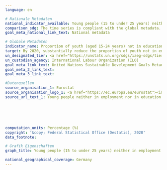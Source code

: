 ```yaml
---
language: en

# Nationale Metadaten
national_indicator_available: Young people (15 to under 25 years) neither in employment nor in education and training  (NEET rates)
comparison_sdg: The time series is compliant with the global metadata.
goal_meta_national_link_text: National metadata

# Globale Metadaten
indicator_name: Proportion of youth (aged 15-24 years) not in education, employment or training
target: By 2020, substantially reduce the proportion of youth not in employment, education or training
un_designated_tier: <a href="https://unstats.un.org/sdgs/iaeg-sdgs/tier-classification/" title="Click here for more information on the UN tier classification.">Tier I</a>
un_custodian_agency: International Labour Organization (ILO)
goal_meta_link_text: United Nations Sustainable Development Goals Metadata
goal_meta_2_link_text: 
goal_meta_3_link_text: 

#Datenquellen
source_organisation_1: Eurostat
source_organisation_logo_1: <a href="https://ec.europa.eu/eurostat"><img src="https://g205sdgs.github.io/sdg-indicators/public/OrgImgEn/eurostat.png" alt="Logo eurostat" style="height:60px; width:148px" /></a>
source_url_text_1: Young people neither in employment nor in education and training






computation_units: Percentage (%)
copyright: '&copy; Federal Statistical Office (Destatis), 2020'
data_footnote: 

# Grafik Eigenschaften
graph_title: Young people (15 to under 25 years) neither in employment nor in education and training  (NEET rates)

national_geographical_coverage: Germany
---
```


